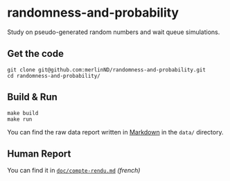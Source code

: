 randomness-and-probability
==========================

Study on pseudo-generated random numbers and wait queue simulations.

Get the code
------------

```shell
git clone git@github.com:merlinND/randomness-and-probability.git
cd randomness-and-probability/
```

Build & Run
-----------

```shell
make build
make run
```

You can find the raw data report written in [Markdown](https://daringfireball.net/projects/markdown/) in the `data/` directory.

Human Report
------------

You can find it in [`doc/compte-rendu.md`](doc/compte-rendu.md) *(french)*
